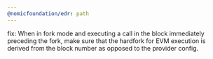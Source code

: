 ```yaml
---
@nomicfoundation/edr: path
---
```


fix: When in fork mode and executing a call in the block immediately preceding the fork, make sure that the hardfork for EVM execution is derived from the block number as opposed to the provider config.
